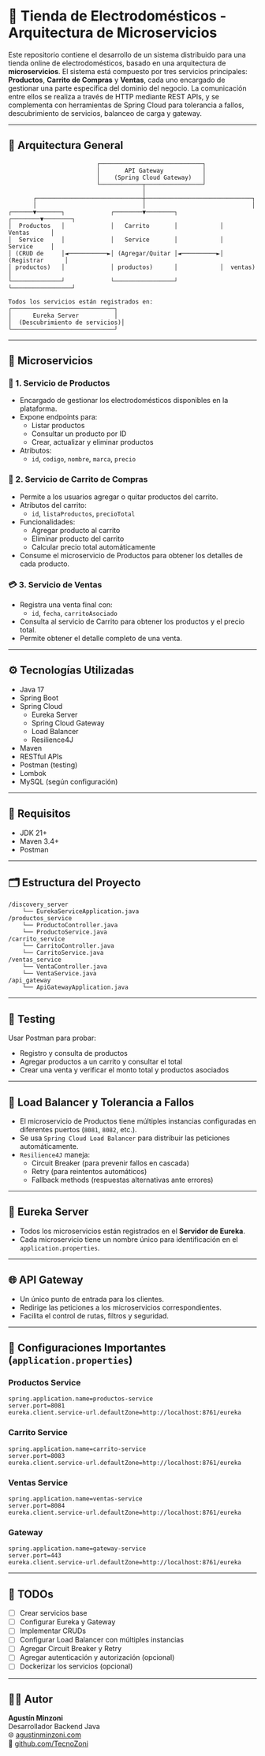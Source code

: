 # 🛒 Tienda de Electrodomésticos - Arquitectura de Microservicios

Este repositorio contiene el desarrollo de un sistema distribuido para una tienda online de electrodomésticos, basado en una arquitectura de **microservicios**. El sistema está compuesto por tres servicios principales: **Productos**, **Carrito de Compras** y **Ventas**, cada uno encargado de gestionar una parte específica del dominio del negocio. La comunicación entre ellos se realiza a través de HTTP mediante REST APIs, y se complementa con herramientas de Spring Cloud para tolerancia a fallos, descubrimiento de servicios, balanceo de carga y gateway.

---

## 📐 Arquitectura General

```
                         ┌─────────────────────────────┐
                         │       API Gateway           │
                         │    (Spring Cloud Gateway)   │
                         └────────────┬────────────────┘
                                      │
       ┌──────────────────────────────┼──────────────────────────────┐
       │                              │                              │
┌──────▼───────┐             ┌────────▼────────┐            ┌────────▼────────┐
│  Productos   │             │   Carrito       │            │     Ventas      │
│  Service     │             │   Service       │            │     Service     │
│ (CRUD de     │◄───────────►│ (Agregar/Quitar │◄──────────►│  (Registrar      │
│ productos)   │             │ productos)      │            │  ventas)        │
└──────────────┘             └─────────────────┘            └─────────────────┘

Todos los servicios están registrados en:
┌─────────────────────────────┐
│      Eureka Server          │
│  (Descubrimiento de servicios)│
└─────────────────────────────┘
```

---

## 🧩 Microservicios

### 🧰 1. Servicio de Productos

- Encargado de gestionar los electrodomésticos disponibles en la plataforma.
- Expone endpoints para:
  - Listar productos
  - Consultar un producto por ID
  - Crear, actualizar y eliminar productos
- Atributos:
  - `id`, `codigo`, `nombre`, `marca`, `precio`

### 🛒 2. Servicio de Carrito de Compras

- Permite a los usuarios agregar o quitar productos del carrito.
- Atributos del carrito:
  - `id`, `listaProductos`, `precioTotal`
- Funcionalidades:
  - Agregar producto al carrito
  - Eliminar producto del carrito
  - Calcular precio total automáticamente
- Consume el microservicio de Productos para obtener los detalles de cada producto.

### 💳 3. Servicio de Ventas

- Registra una venta final con:
  - `id`, `fecha`, `carritoAsociado`
- Consulta al servicio de Carrito para obtener los productos y el precio total.
- Permite obtener el detalle completo de una venta.

---

## ⚙️ Tecnologías Utilizadas

- Java 17
- Spring Boot
- Spring Cloud
  - Eureka Server
  - Spring Cloud Gateway
  - Load Balancer
  - Resilience4J
- Maven
- RESTful APIs
- Postman (testing)
- Lombok
- MySQL (según configuración)

---

## 📌 Requisitos

- JDK 21+
- Maven 3.4+
- Postman
---

## 🗂️ Estructura del Proyecto

```
/discovery_server
    └── EurekaServiceApplication.java
/productos_service
    └── ProductoController.java
    └── ProductoService.java
/carrito_service
    └── CarritoController.java
    └── CarritoService.java
/ventas_service
    └── VentaController.java
    └── VentaService.java
/api_gateway
    └── ApiGatewayApplication.java
```

---

## 🧪 Testing

Usar Postman para probar:
- Registro y consulta de productos
- Agregar productos a un carrito y consultar el total
- Crear una venta y verificar el monto total y productos asociados

---

## 🔁 Load Balancer y Tolerancia a Fallos

- El microservicio de Productos tiene múltiples instancias configuradas en diferentes puertos (`8081`, `8082`, etc.).
- Se usa `Spring Cloud Load Balancer` para distribuir las peticiones automáticamente.
- `Resilience4J` maneja:
  - Circuit Breaker (para prevenir fallos en cascada)
  - Retry (para reintentos automáticos)
  - Fallback methods (respuestas alternativas ante errores)

---

## 🔐 Eureka Server

- Todos los microservicios están registrados en el **Servidor de Eureka**.
- Cada microservicio tiene un nombre único para identificación en el `application.properties`.

---

## 🌐 API Gateway

- Un único punto de entrada para los clientes.
- Redirige las peticiones a los microservicios correspondientes.
- Facilita el control de rutas, filtros y seguridad.

---

## 📝 Configuraciones Importantes (`application.properties`)

### Productos Service
```properties
spring.application.name=productos-service
server.port=8081
eureka.client.service-url.defaultZone=http://localhost:8761/eureka
```

### Carrito Service
```properties
spring.application.name=carrito-service
server.port=8083
eureka.client.service-url.defaultZone=http://localhost:8761/eureka
```

### Ventas Service
```properties
spring.application.name=ventas-service
server.port=8084
eureka.client.service-url.defaultZone=http://localhost:8761/eureka
```

### Gateway
```properties
spring.application.name=gateway-service
server.port=443
eureka.client.service-url.defaultZone=http://localhost:8761/eureka
```

---

## 📎 TODOs

- [ ] Crear servicios base
- [ ] Configurar Eureka y Gateway
- [ ] Implementar CRUDs
- [ ] Configurar Load Balancer con múltiples instancias
- [ ] Agregar Circuit Breaker y Retry
- [ ] Agregar autenticación y autorización (opcional)
- [ ] Dockerizar los servicios (opcional)

---

## 👨‍💻 Autor

**Agustín Minzoni**  
Desarrollador Backend Java  
🌐 [agustinminzoni.com](https://agustinminzoni.com)  
🐙 [github.com/TecnoZoni](https://github.com/TecnoZoni)
